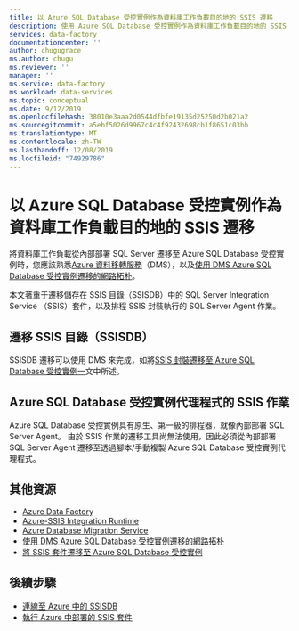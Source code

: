 ```yaml
---
title: 以 Azure SQL Database 受控實例作為資料庫工作負載目的地的 SSIS 遷移
description: 使用 Azure SQL Database 受控實例作為資料庫工作負載目的地的 SSIS 遷移。
services: data-factory
documentationcenter: ''
author: chugugrace
ms.author: chugu
ms.reviewer: ''
manager: ''
ms.service: data-factory
ms.workload: data-services
ms.topic: conceptual
ms.date: 9/12/2019
ms.openlocfilehash: 38010e3aaa2d0544dfbfe19135d25250d2b021a2
ms.sourcegitcommit: a5ebf5026d9967c4c4f92432698cb1f8651c03bb
ms.translationtype: MT
ms.contentlocale: zh-TW
ms.lasthandoff: 12/08/2019
ms.locfileid: "74929786"
---
```

# <a name="ssis-migration-with-azure-sql-database-managed-instance-as-the-database-workload-destination"></a>以 Azure SQL Database 受控實例作為資料庫工作負載目的地的 SSIS 遷移

將資料庫工作負載從內部部署 SQL Server 遷移至 Azure SQL Database 受控實例時，您應該熟悉[Azure 資料移轉服務](https://docs.microsoft.com/azure/dms/dms-overview)（DMS），以及[使用 DMS Azure SQL Database 受控實例遷移的網路拓朴](https://docs.microsoft.com/azure/dms/resource-network-topologies)。

本文著重于遷移儲存在 SSIS 目錄（SSISDB）中的 SQL Server Integration Service （SSIS）套件，以及排程 SSIS 封裝執行的 SQL Server Agent 作業。

## <a name="migrate-ssis-catalog-ssisdb"></a>遷移 SSIS 目錄（SSISDB）

SSISDB 遷移可以使用 DMS 來完成，如將[SSIS 封裝遷移至 Azure SQL Database 受控實例一](https://docs.microsoft.com/azure/dms/how-to-migrate-ssis-packages-managed-instance)文中所述。

## <a name="ssis-jobs-to-azure-sql-database-managed-instance-agent"></a>Azure SQL Database 受控實例代理程式的 SSIS 作業

Azure SQL Database 受控實例具有原生、第一級的排程器，就像內部部署 SQL Server Agent。  由於 SSIS 作業的遷移工具尚無法使用，因此必須從內部部署 SQL Server Agent 遷移至透過腳本/手動複製 Azure SQL Database 受控實例代理程式。

## <a name="additional-resources"></a>其他資源

- [Azure Data Factory](https://docs.microsoft.com/azure/data-factory/introduction)
- [Azure-SSIS Integration Runtime](https://docs.microsoft.com/azure/data-factory/create-azure-ssis-integration-runtime)
- [Azure Database Migration Service](https://docs.microsoft.com/azure/dms/dms-overview)
- [使用 DMS Azure SQL Database 受控實例遷移的網路拓朴](https://docs.microsoft.com/azure/dms/resource-network-topologies)
- [將 SSIS 套件遷移至 Azure SQL Database 受控實例](https://docs.microsoft.com/azure/dms/how-to-migrate-ssis-packages-managed-instance)

## <a name="next-steps"></a>後續步驟

- [連線至 Azure 中的 SSISDB](https://docs.microsoft.com/sql/integration-services/lift-shift/ssis-azure-connect-to-catalog-database)
- [執行 Azure 中部署的 SSIS 套件](https://docs.microsoft.com/sql/integration-services/lift-shift/ssis-azure-run-packages)
